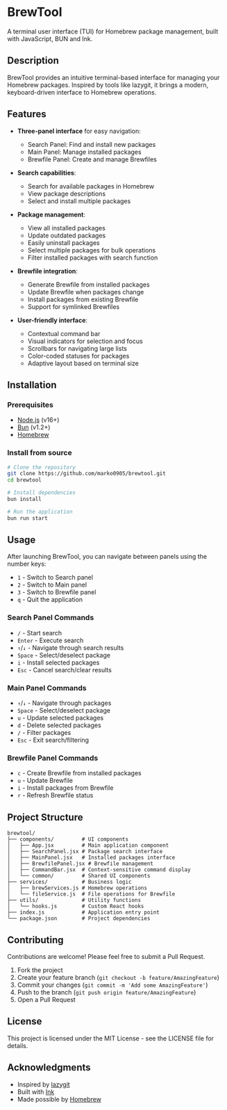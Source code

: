 # BrewTool

A terminal user interface (TUI) for Homebrew package management, built with JavaScript, BUN and Ink.

## Description

BrewTool provides an intuitive terminal-based interface for managing your Homebrew packages. Inspired by tools like lazygit, it brings a modern, keyboard-driven interface to Homebrew operations.

## Features

- **Three-panel interface** for easy navigation:
  - Search Panel: Find and install new packages
  - Main Panel: Manage installed packages
  - Brewfile Panel: Create and manage Brewfiles

- **Search capabilities**:
  - Search for available packages in Homebrew
  - View package descriptions
  - Select and install multiple packages

- **Package management**:
  - View all installed packages
  - Update outdated packages
  - Easily uninstall packages
  - Select multiple packages for bulk operations
  - Filter installed packages with search function

- **Brewfile integration**:
  - Generate Brewfile from installed packages
  - Update Brewfile when packages change
  - Install packages from existing Brewfile
  - Support for symlinked Brewfiles

- **User-friendly interface**:
  - Contextual command bar
  - Visual indicators for selection and focus
  - Scrollbars for navigating large lists
  - Color-coded statuses for packages
  - Adaptive layout based on terminal size

## Installation

### Prerequisites

- [Node.js](https://nodejs.org) (v16+)
- [Bun](https://bun.sh) (v1.2+)
- [Homebrew](https://brew.sh)

### Install from source

```bash
# Clone the repository
git clone https://github.com/marko0905/brewtool.git
cd brewtool

# Install dependencies
bun install

# Run the application
bun run start
```

## Usage

After launching BrewTool, you can navigate between panels using the number keys:

- `1` - Switch to Search panel
- `2` - Switch to Main panel
- `3` - Switch to Brewfile panel
- `q` - Quit the application

### Search Panel Commands

- `/` - Start search
- `Enter` - Execute search
- `↑`/`↓` - Navigate through search results
- `Space` - Select/deselect package
- `i` - Install selected packages
- `Esc` - Cancel search/clear results

### Main Panel Commands

- `↑`/`↓` - Navigate through packages
- `Space` - Select/deselect package
- `u` - Update selected packages
- `d` - Delete selected packages
- `/` - Filter packages
- `Esc` - Exit search/filtering

### Brewfile Panel Commands

- `c` - Create Brewfile from installed packages
- `u` - Update Brewfile
- `i` - Install packages from Brewfile
- `r` - Refresh Brewfile status

## Project Structure

```
brewtool/
├── components/         # UI components
│   ├── App.jsx         # Main application component
│   ├── SearchPanel.jsx # Package search interface
│   ├── MainPanel.jsx   # Installed packages interface
│   ├── BrewfilePanel.jsx # Brewfile management
│   ├── CommandBar.jsx  # Context-sensitive command display
│   └── common/         # Shared UI components
├── services/           # Business logic
│   ├── brewServices.js # Homebrew operations
│   └── fileService.js  # File operations for Brewfile
├── utils/              # Utility functions
│   └── hooks.js        # Custom React hooks
├── index.js            # Application entry point
└── package.json        # Project dependencies
```

## Contributing

Contributions are welcome! Please feel free to submit a Pull Request.

1. Fork the project
2. Create your feature branch (`git checkout -b feature/AmazingFeature`)
3. Commit your changes (`git commit -m 'Add some AmazingFeature'`)
4. Push to the branch (`git push origin feature/AmazingFeature`)
5. Open a Pull Request

## License

This project is licensed under the MIT License - see the LICENSE file for details.

## Acknowledgments

- Inspired by [lazygit](https://github.com/jesseduffield/lazygit)
- Built with [Ink](https://github.com/vadimdemedes/ink)
- Made possible by [Homebrew](https://brew.sh)